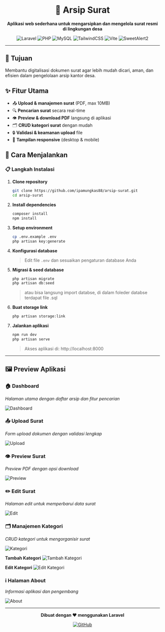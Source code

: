 <div align="center">

# 📄 Arsip Surat

**Aplikasi web sederhana untuk mengarsipkan dan mengelola surat resmi di lingkungan desa**

![Laravel](https://img.shields.io/badge/Laravel-12.x-FF2D20?style=flat-square&logo=laravel)
![PHP](https://img.shields.io/badge/PHP-8.3+-777BB4?style=flat-square&logo=php)
![MySQL](https://img.shields.io/badge/MySQL-8.0+-4479A1?style=flat-square&logo=mysql)
![TailwindCSS](https://img.shields.io/badge/TailwindCSS-4.0-06B6D4?style=flat-square&logo=tailwindcss)
![Vite](https://img.shields.io/badge/Vite-7.0-646CFF?style=flat-square&logo=vite)
![SweetAlert2](https://img.shields.io/badge/SweetAlert2-11.x-FF6B6B?style=flat-square)

</div>

---

## 🎯 Tujuan

Membantu digitalisasi dokumen surat agar lebih mudah dicari, aman, dan efisien dalam pengelolaan arsip kantor desa.

## ✨ Fitur Utama

-   📤 **Upload & manajemen surat** (PDF, max 10MB)
-   🔍 **Pencarian surat** secara real-time
-   👁️ **Preview & download PDF** langsung di aplikasi
-   🗂️ **CRUD kategori surat** dengan mudah
-   🔒 **Validasi & keamanan upload** file
-   📱 **Tampilan responsive** (desktop & mobile)

## 🚀 Cara Menjalankan

### 📋 **Langkah Instalasi**

1. **Clone repository**

    ```bash
    git clone https://github.com/ipamungkas88/arsip-surat.git
    cd arsip-surat
    ```

2. **Install dependencies**

    ```bash
    composer install
    npm install
    ```

3. **Setup environment**

    ```bash
    cp .env.example .env
    php artisan key:generate
    ```

4. **Konfigurasi database**

    > Edit file `.env` dan sesuaikan pengaturan database Anda

5. **Migrasi & seed database**

    ```bash
    php artisan migrate
    php artisan db:seed
    ```
     > atau bisa langsung import databse, di dalam foleder databse terdapat file .sql

6. **Buat storage link**

    ```bash
    php artisan storage:link
    ```

7. **Jalankan aplikasi**

    ```bash
    npm run dev
    php artisan serve
    ```

    > Akses aplikasi di: http://localhost:8000

---

## 🖼️ Preview Aplikasi

### 🏠 Dashboard

_Halaman utama dengan daftar arsip dan fitur pencarian_

![Dashboard](public/images/image.png)

### 📤 Upload Surat

_Form upload dokumen dengan validasi lengkap_

![Upload](public/images/unggah.png)

### 👁️ Preview Surat

_Preview PDF dengan opsi download_

![Preview](public/images/lihat.png)

### ✏️ Edit Surat

_Halaman edit untuk memperbarui data surat_

![Edit](public/images/edit.png)

### 🗂️ Manajemen Kategori

_CRUD kategori untuk mengorganisir surat_

![Kategori](public/images/kategori.png)

**Tambah Kategori**
![Tambah Kategori](public/images/tambahkategori.png)

**Edit Kategori**
![Edit Kategori](public/images/editkategori.png)

### ℹ️ Halaman About

_Informasi aplikasi dan pengembang_

![About](public/images/about.png)

---

<div align="center">

**Dibuat dengan ❤️ menggunakan Laravel**

[![GitHub](https://img.shields.io/badge/GitHub-ipamungkas88-181717?style=flat-square&logo=github)](https://github.com/ipamungkas88)

</div>
